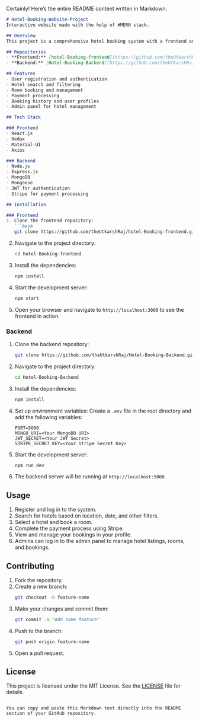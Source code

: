 Certainly! Here’s the entire README content written in Markdown:

```markdown
# Hotel-Booking-Website-Project
Interactive website made with the help of #MERN stack.

## Overview
This project is a comprehensive hotel booking system with a frontend and backend implementation. The frontend provides an interactive user interface for users to search, book, and manage hotel reservations. The backend manages data storage, business logic, and serves API endpoints for the frontend to consume.

## Repositories
- **Frontend:** [hotel-Booking-frontend](https://github.com/theUtkarshRaj/hotel-Booking-frontend)
- **Backend:** [Hotel-Booking-Backend](https://github.com/theUtkarshRaj/Hotel-Booking-Backend)

## Features
- User registration and authentication
- Hotel search and filtering
- Room booking and management
- Payment processing
- Booking history and user profiles
- Admin panel for hotel management

## Tech Stack

### Frontend
- React.js
- Redux
- Material-UI
- Axios

### Backend
- Node.js
- Express.js
- MongoDB
- Mongoose
- JWT for authentication
- Stripe for payment processing

## Installation

### Frontend
1. Clone the frontend repository:
   ```bash
   git clone https://github.com/theUtkarshRaj/hotel-Booking-frontend.git
   ```
2. Navigate to the project directory:
   ```bash
   cd hotel-Booking-frontend
   ```
3. Install the dependencies:
   ```bash
   npm install
   ```
4. Start the development server:
   ```bash
   npm start
   ```
5. Open your browser and navigate to `http://localhost:3000` to see the frontend in action.

### Backend
1. Clone the backend repository:
   ```bash
   git clone https://github.com/theUtkarshRaj/Hotel-Booking-Backend.git
   ```
2. Navigate to the project directory:
   ```bash
   cd Hotel-Booking-Backend
   ```
3. Install the dependencies:
   ```bash
   npm install
   ```
4. Set up environment variables:
   Create a `.env` file in the root directory and add the following variables:
   ```env
   PORT=5000
   MONGO_URI=<Your MongoDB URI>
   JWT_SECRET=<Your JWT Secret>
   STRIPE_SECRET_KEY=<Your Stripe Secret Key>
   ```
5. Start the development server:
   ```bash
   npm run dev
   ```
6. The backend server will be running at `http://localhost:5000`.

## Usage
1. Register and log in to the system.
2. Search for hotels based on location, date, and other filters.
3. Select a hotel and book a room.
4. Complete the payment process using Stripe.
5. View and manage your bookings in your profile.
6. Admins can log in to the admin panel to manage hotel listings, rooms, and bookings.

## Contributing
1. Fork the repository.
2. Create a new branch:
   ```bash
   git checkout -b feature-name
   ```
3. Make your changes and commit them:
   ```bash
   git commit -m "Add some feature"
   ```
4. Push to the branch:
   ```bash
   git push origin feature-name
   ```
5. Open a pull request.

## License
This project is licensed under the MIT License. See the [LICENSE](LICENSE) file for details.
```

You can copy and paste this Markdown text directly into the README section of your GitHub repository.
